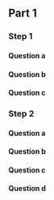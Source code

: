 ## Part 1

### Step 1

#### Question a

#### Question b

#### Question c

### Step 2

#### Question a

#### Question b

#### Question c

#### Question d
